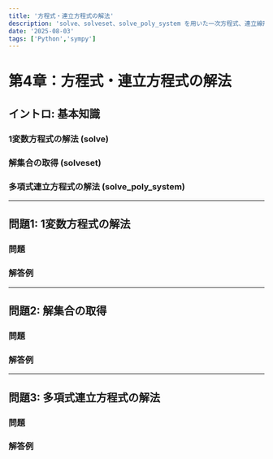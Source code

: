 ```yaml
---
title: '方程式・連立方程式の解法'
description: 'solve、solveset、solve_poly_system を用いた一次方程式、連立線形・多項式方程式の解法を演習問題形式で学ぶ記事。'
date: '2025-08-03'
tags: ['Python','sympy']
---
```


# 第4章：方程式・連立方程式の解法

## イントロ: 基本知識

### 1変数方程式の解法 (solve)

### 解集合の取得 (solveset)

### 多項式連立方程式の解法 (solve_poly_system)

---

## 問題1: 1変数方程式の解法

### 問題
<div class="note-box">

</div>

### 解答例

---

## 問題2: 解集合の取得

### 問題
<div class="note-box">

</div>

### 解答例

---

## 問題3: 多項式連立方程式の解法

### 問題
<div class="note-box">

</div>

### 解答例
